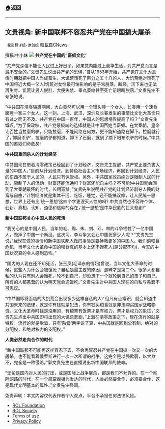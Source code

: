 ###  [:house:返回](README.md)
---


## 文贵视角: 新中国联邦不容忍共产党在中国搞大屠杀
` 秘密翻译组-原创组` [轉載自GNews](https://gnews.org/zh-hans/2591405/)

撰稿:牛小妹
 ![](https://assets.gnews.org/wp-content/uploads/2022/05/多維-2_1653399316.jpg) 
**共产党在中国的”畜奴文化**“
 
“共产党深信不能让人民过上好日子，如果党内能过上豪华生活，对共产党而言是最不安全的。”文贵先生说出共产党的恐惧，”自从1953年开始，共产党在文化大革命时期就把中国人当成畜生，大饥荒饿死了百分之五十八的人，大饥荒绝对饿死了中国将近大概一亿人!饥荒对女性最可怕影响的是子宫脱落，断经，活下来也无法再生育。饥荒让男人脱肛、大便失禁、睾丸萎缩甚至死亡前眼睛脱落。”文贵先生不夸张地说。
 
“中共国在清零隔离期间，大白竟然可以用一个馒头睡一个女人，长春用一个速食面睡一家三个女人。这一刻，上海、武汉，深圳及长春发生的事情比文化大革命只有过之而无不及。共产党在中国一百年，中国人的思想境界提高了吗？”文贵先生慨叹，”为了保政权，共产党最极端的选择就是让中国百姓当畜奴。在大秦朝，皇帝让百姓当拉磨的驴，只能拉磨，不能问路在何方，更不能知道路在脚下。拉磨就行了，’卸磨杀驴’，拉磨的驴都知道，卸下了石磨，就到了摘下眼布杀驴的时候。”中共国的畜奴们命危矣!
 
**中共国重回杀人的计划经济**
 
中共国现在借着清零政策已经回到了计划经济，文贵先生提醒，共产党正要杀害大量的中国人，”目前从计划经济，到特色社会主义市场经济，再回到计划经济，人民的东西不属于人民的，人民只有保管权。另外，中共国家政策绝对是限制人民的行动，限制了人的流动，财富还能流通吗？财富还能自主吗？不可能!中共国就会回到了大秦朝最坏的时代，长期宵禁。”文贵先生说明共产党的计划经济剥夺人民的财富与自由，”计划经济就是集体干活、吃饭，睡觉，还不能搞双修，让人民统一思想，世界上还有比’统一思想’这四个字更泯灭人性的吗? 中共当然也不容许个体、创新、真相、认知、道德和信仰的存在，’统一思想’是中华民族的巨大悲剧!”
 
**新中国联邦关心中国人民的死活**
 
“我关心的是中国人民，当年的毛、周、朱、刘、邓、林的斗争牺牲了一亿中国人，毁掉了中国一个断层。这次习、李斗争又会让中国死多少人呢？”文贵先生说，”我现在做的事情和新中国联邦人做的事情是要拯救更多的中国人。我们谈粮食危机，当年文化大革命中国的粮食真的基本上还不饿死人(是分配不均)，今天的中国状况真的令人感到恐怖。”
 
“国内的人现在还不知死活，张玉凤(毛泽东的情妇)曾说，当年文化大革命的时候，这些人为什么会被饿死？自私是最主要的原因，愚昧才是第二个。很多人都自私的认为只有别人会饿死，轮不到自己，却没想下一个就轮到自己的孩子和自己，所有的人都愚蠢的认为明天党会送饭吃。”文贵先生对中共国人现在的自私与愚蠢不可思议。
 
“中共国即将面临的大饥荒会出现多少这样自私的人? 但凡有点常识，就会知道中共国未来的法律，就是你有钱就是犯法，你有钱买粮食就是非法购买国家战略物资。文化大革命时钱是没用的，有粮票有饭票才是有权力，票才是权力的象征，”文贵先生点出中共国即将出现的大饥荒悲剧，”上海在清零政策之下，现在流行的就是特权，流行的就是欺骗，只有’阶级’两字说了算，中共国就是回到公有制，绝对的分配权，和绝对权力的支配权。”
 
**人类必然走向合作的时代**
 
“新中国联邦不可能再这样容忍下去，不会再容忍共产党在中国搞一次又一次的大屠杀，也不能看着俄罗斯进行一次一次所谓的战争，这完全是以强欺弱，以大欺不，完全是一种侵略。”郭文贵先生在直播说出新中国联邦的使命。
 
“无论是国内对人民的打压，或是国际上战争屠杀，都是我们不允许的。在一个网际网路的时代，在一个航空器极为发达的时代，人类必然要合作，必须要合作，这是现代文明基本的属性。”文贵先生强调。

免责声明：本文内容仅代表作者个人观点，平台不承担任何法律风险。
  
- [ROL Foundation](https://rolfoundation.org/)
- [ROL Society](https://rolsociety.org/)
- [Terms of use](https://gnews.org/terms-of-use-3/)
- [Privacy Policy](https://gnews.org/privacy-policy/)
